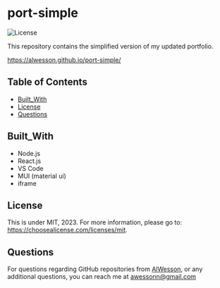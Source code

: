 # port-simple

 ![License](https://img.shields.io/badge/license-MIT-yellow.svg)

This repository contains the simplified version of my updated portfolio.

https://alwesson.github.io/port-simple/

## Table of Contents
 - [Built_With](#Built_With)
 - [License](#License)
 - [Questions](#Questions)

## Built_With 

- Node.js
- React.js
- VS Code
- MUI (material ui)
- iframe

## License

  This is under MIT, 2023. For more information, please go to: https://choosealicense.com/licenses/mit.

  

 ## Questions 

  For questions regarding GitHub repositories from [AlWesson](https://github.com/AlWesson), or any additional questions, you can reach me at awessonn@gmail.com

